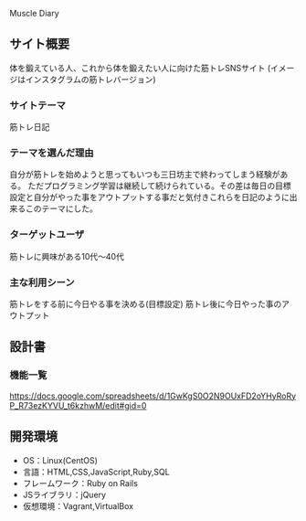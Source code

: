 Muscle Diary

## サイト概要
体を鍛えている人、これから体を鍛えたい人に向けた筋トレSNSサイト
(イメージはインスタグラムの筋トレバージョン)

### サイトテーマ
筋トレ日記

### テーマを選んだ理由
自分が筋トレを始めようと思ってもいつも三日坊主で終わってしまう経験がある。
ただプログラミング学習は継続して続けられている。その差は毎日の目標設定と自分がやった事をアウトプットする事だと気付きこれらを日記のように出来るこのテーマにした。

### ターゲットユーザ
筋トレに興味がある10代〜40代

### 主な利用シーン
筋トレをする前に今日やる事を決める(目標設定)
筋トレ後に今日やった事のアウトプット
## 設計書

### 機能一覧
https://docs.google.com/spreadsheets/d/1GwKgS0O2N9OUxFD2oYHyRoRyP_R73ezKYVU_t6kzhwM/edit#gid=0

## 開発環境
- OS：Linux(CentOS)
- 言語：HTML,CSS,JavaScript,Ruby,SQL
- フレームワーク：Ruby on Rails
- JSライブラリ：jQuery
- 仮想環境：Vagrant,VirtualBox
